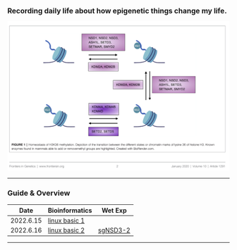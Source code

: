 <b><font size=3>Recording daily life about how epigenetic things change my life.</font></b>

<img src="images/logo.png" alt="Image of fast.ai logo" style="zoom:80%;" />

-----------------------



### Guide & Overview

| Date      | Bioinformatics                                               | Wet Exp                                                   |
| --------- | ------------------------------------------------------------ | --------------------------------------------------------- |
| 2022.6.15 | [linux basic 1](https://yiw4007.github.io/2022/06/15/linux-basic.html) |                                                           |
| 2022.6.16 | [linux basic 2]()                                            | [sgNSD3-2](https://yiw4007.github.io/2022/06/16/Exp.html) |



-----------------------------------------



